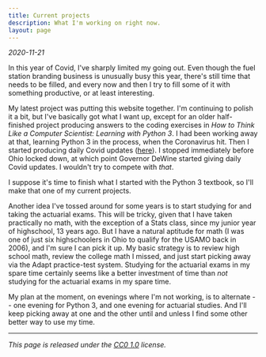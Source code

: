 ```yaml
---
title: Current projects
description: What I'm working on right now.
layout: page
---
```


*2020-11-21*

In this year of Covid, I've sharply limited my going out. Even though the fuel station branding business is unusually busy this year, there's still time that needs to be filled, and every now and then I try to fill some of it with something productive, or at least interesting.

My latest project was putting this website together. I'm continuing to polish it a bit, but I've basically got what I want up, except for an older half-finished project producing answers to the coding exercises in _How to Think Like a Computer Scientist: Learning with Python 3_. I had been working away at that, learning Python 3 in the process, when the Coronavirus hit. Then I started producing daily Covid updates ([here](/covid/index.html)). I stopped immediately before Ohio locked down, at which point Governor DeWine started giving daily Covid updates. I wouldn't try to compete with _that_.

I suppose it's time to finish what I started with the Python 3 textbook, so I'll make that one of my current projects.

Another idea I've tossed around for some years is to start studying for and taking the actuarial exams. This will be tricky, given that I have taken practically no math, with the exception of a Stats class, since my junior year of highschool, 13 years ago. But I have a natural aptitude for math (I was one of just six highschoolers in Ohio to qualify for the USAMO back in 2006), and I'm sure I can pick it up. My basic strategy is to review high school math, review the college math I missed, and just start picking away via the Adapt practice-test system. Studying for the actuarial exams in my spare time certainly seems like a better investment of time than _not_ studying for the actuarial exams in my spare time.

My plan at the moment, on evenings where I'm not working, is to alternate -- one evening for Python 3, and one evening for actuarial studies. And I'll keep picking away at one and the other until and unless I find some other better way to use my time.

---

_This page is released under the [CC0 1.0](https://creativecommons.org/publicdomain/zero/1.0/) license._

